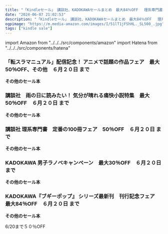 ```yaml
---
title: "「Kindleセール」　講談社、KADOKAWAセールまとめ　最大84％OFF　 理系専門書、小説、男子ラノベ、『ブギーポップ』 シリーズ"
date: "2024-06-07 21:02:53"
description: "「Kindleセール」　講談社、KADOKAWAセールまとめ　最大84％OFF　 理系専門書、小説、男子ラノベ、『ブギーポップ』 シリーズ"
ogpimage: "https://m.media-amazon.com/images/I/51lT1jFShHL._SL500_.jpg"
tags: ["kindle sale"]
---
```

import Amazon from "../../../src/components/amazon"
import Hatena from "../../../src/components/hatena"





### 「転スラマニュアル」配信記念！ アニメで話題の作品フェア　最大50％OFF、その他　６月２０日 まで


<Amazon asin="B0D59MJ6NN" />



<Amazon asin="B0BHLJZS93" />



<Amazon asin="B0CSYLY4RB" />


**その他のセール本**

<Hatena src="https://kyukyunyorituryo.github.io/kindle_sale/20240620a26181041051/" title=""/>

### 講談社　雨の日に読みたい！ 気分が晴れる痛快小説特集　最大50％OFF　６月２０日 まで


<Amazon asin="B00TPL9DQM" />



<Amazon asin="B00TPL9G00" />



<Amazon asin="B00TPL9DRG" />


**その他のセール本**

<Hatena src="https://kyukyunyorituryo.github.io/kindle_sale/20240620a26172974051/" title=""/>

### 講談社 理系専門書　定番の100冊フェア　50％OFF　６月２０日 まで


<Amazon asin="B07N65Q47F" />



<Amazon asin="B07YSLK3XL" />



<Amazon asin="B081NCQ2GG" />


**その他のセール本**

<Hatena src="https://kyukyunyorituryo.github.io/kindle_sale/20240620a26172975051/" title=""/>

### KADOKAWA 男子ラノベキャンペーン　最大30％OFF　６月２０日 まで


<Amazon asin="B0CTZGTCNW" />



<Amazon asin="B0CTGTH96C" />



<Amazon asin="B0CTZKH23Y" />


**その他のセール本**

<Hatena src="https://kyukyunyorituryo.github.io/kindle_sale/20240620s41658/" title=""/>

### KADOKAWA『ブギーポップ』 シリーズ最新刊　刊行記念フェア　最大84％OFF　６月２０日 まで


<Amazon asin="B00QWGZ4O8" />



<Amazon asin="B0CGR81BTH" />



<Amazon asin="B07R3VMG94" />


**その他のセール本**

<Hatena src="https://kyukyunyorituryo.github.io/kindle_sale/20240620s41639/" title=""/>


6/20まで５０％OFF
<Amazon asin="B08YYLZWZ2" />

